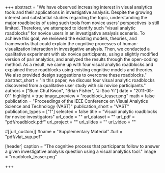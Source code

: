 +++
abstract = "We have observed increasing interest in visual analytics tools and their applications in investigative analysis. Despite the growing interest and substantial studies regarding the topic, understanding the major roadblocks of using such tools from novice users' perspectives is still limited. Therefore, we attempted to identify such “visual analytic roadblocks” for novice users in an investigative analysis scenario. To achieve this goal, we reviewed the existing models, theories, and frameworks that could explain the cognitive processes of human-visualization interaction in investigative analysis. Then, we conducted a qualitative experiment with six novice participants, using a slightly modified version of pair analytics, and analyzed the results through the open-coding method. As a result, we came up with four visual analytic roadblocks and explained these roadblocks using existing cognitive models and theories. We also provided design suggestions to overcome these roadblocks."
abstract_short = "In this paper, we discuss four visual analytic roadblocks discovered from a qualitative user study with six novice participants."
authors = ["Bum Chul Kwon", "Brian Fisher", "Ji Soo Yi"]
date = "2011-05-01"
highlight = true
image_preview = "roadblock_teaser.png"
math = false
publication = "Proceedings of the IEEE Conference on Visual Analytics Science and Technology (VAST)"
publication_short = "VAST"
publication_types = ["1"]
selected = false
title = "Visual analytic roadblocks for novice investigators"
url_code = ""
url_dataset = ""
url_pdf = "pdf/roadblock.pdf"
url_project = ""
url_slides = ""
url_video = ""

#[[url_custom]]
#name = "Supplementary Material"
#url = "pdf/vlat_sup.pdf"

[header]
  caption = "The cognitive process that participants follow to answer a given investigative analysis question using a visual analytics tool."
  image = "roadblock_teaser.png"

+++

